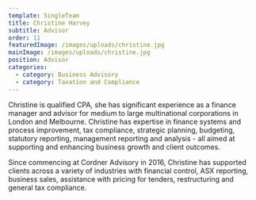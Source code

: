 ```yaml
---
template: SingleTeam
title: Christine Harvey
subtitle: Advisor
order: 11
featuredImage: /images/uploads/christine.jpg
mainImage: /images/uploads/christine.jpg
position: Advisor
categories:
  - category: Business Advisory
  - category: Taxation and Compliance
---
```


Christine is qualified CPA, she has significant experience as a finance manager and advisor for medium to large multinational corporations in London and Melbourne. Christine has expertise in finance systems and process improvement, tax compliance, strategic planning, budgeting, statutory reporting, management reporting and analysis - all aimed at supporting and enhancing business growth and client outcomes.

Since commencing at Cordner Advisory in 2016, Christine has supported clients across a variety of industries with financial control, ASX reporting, business sales, assistance with pricing for tenders, restructuring and general tax compliance.
